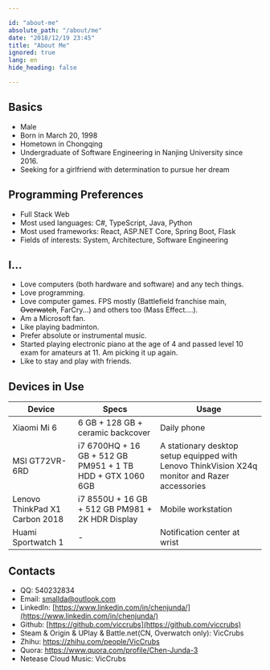```yaml
---

id: "about-me"
absolute_path: "/about/me"
date: "2018/12/19 23:45"
title: "About Me"
ignored: true
lang: en
hide_heading: false

---
```


## Basics

- Male
- Born in March 20, 1998
- Hometown in Chongqing
- Undergraduate of Software Engineering in Nanjing University since 2016.
- Seeking for a girlfriend with determination to pursue her dream

## Programming Preferences

- Full Stack Web
- Most used languages: C#, TypeScript, Java, Python
- Most used frameworks: React, ASP.NET Core, Spring Boot, Flask
- Fields of interests: System, Architecture, Software Engineering

## I...

- Love computers (both hardware and software) and any tech things.
- Love programming.
- Love computer games. FPS mostly (Battlefield franchise main, ~~Overwatch~~, FarCry...) and others too (Mass Effect....).
- Am a Microsoft fan.
- Like playing badminton.
- Prefer absolute or instrumental music.
- Started playing electronic piano at the age of 4 and passed level 10 exam for amateurs at 11. Am picking it up again.
- Like to stay and play with friends.

## Devices in Use

| Device | Specs | Usage |
| -- | -- | -- |
| Xiaomi Mi 6 | 6 GB + 128 GB + ceramic backcover | Daily phone |
| MSI GT72VR-6RD | i7 6700HQ + 16 GB + 512 GB PM951 + 1 TB HDD + GTX 1060 6GB | A stationary desktop setup equipped with Lenovo ThinkVision X24q monitor and Razer accessories |
| Lenovo ThinkPad X1 Carbon 2018 | i7 8550U + 16 GB + 512 GB PM981 + 2K HDR Display | Mobile workstation |
| Huami Sportwatch 1 | - | Notification center at wrist |

## Contacts

- QQ: 540232834
- Email: [smallda@outlook.com](mailto:smallda@outlook.com)
- LinkedIn: [https://www.linkedin.com/in/chenjunda/](https://www.linkedin.com/in/chenjunda/)
- Github: [https://github.com/viccrubs](https://github.com/viccrubs)
- Steam & Origin & UPlay & Battle.net(CN, Overwatch only): VicCrubs
- Zhihu: https://zhihu.com/people/VicCrubs
- Quora: https://www.quora.com/profile/Chen-Junda-3
- Netease Cloud Music: VicCrubs

